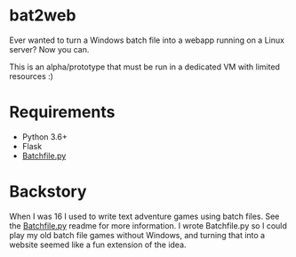 # bat2web
Ever wanted to turn a Windows batch file into a webapp running on a Linux server? Now you can.

This is an alpha/prototype that must be run in a dedicated VM with limited resources :)

# Requirements
* Python 3.6+
* Flask
* [Batchfile.py](https://github.com/tassaron/batchfile.py)

# Backstory
When I was 16 I used to write text adventure games using batch files. See the [Batchfile.py](https://github.com/tassaron/batchfile.py) readme for more information. I wrote Batchfile.py so I could play my old batch file games without Windows, and turning that into a website seemed like a fun extension of the idea.
